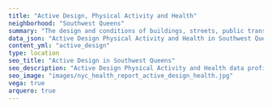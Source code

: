 ```yaml
---
title: "Active Design, Physical Activity and Health"
neighborhood: "Southwest Queens"
summary: "The design and conditions of buildings, streets, public transportation and parks influence physical activity, use of active transportation and other healthy behavior. A neighborhood's features can also impact the safety of its residents."
data_json: "Active Design Physical Activity and Health in Southwest Queens"
content_yml: "active_design"
type: location
seo_title: "Active Design in Southwest Queens"
seo_description: "Active Design Physical Activity and Health data profile for the Southwest Queens neighborhood of NYC."
seo_image: "images/nyc_health_report_active_design_health.jpg"
vega: true
arquero: true
---
```

